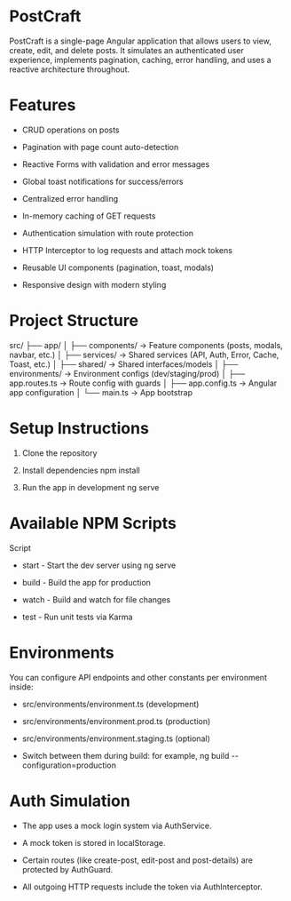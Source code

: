 # PostCraft

PostCraft is a single-page Angular application that allows users to view, create, edit, and delete posts. It simulates an authenticated user experience, implements pagination, caching, error handling, and uses a reactive architecture throughout.

# Features

* CRUD operations on posts

* Pagination with page count auto-detection

* Reactive Forms with validation and error messages

* Global toast notifications for success/errors

* Centralized error handling

* In-memory caching of GET requests

* Authentication simulation with route protection

* HTTP Interceptor to log requests and attach mock tokens

* Reusable UI components (pagination, toast, modals)

* Responsive design with modern styling


# Project Structure
src/
├── app/
│   ├── components/          → Feature components (posts, modals, navbar, etc.)
│   ├── services/            → Shared services (API, Auth, Error, Cache, Toast, etc.)
│   ├── shared/              → Shared interfaces/models
│   ├── environments/        → Environment configs (dev/staging/prod)
│   ├── app.routes.ts        → Route config with guards
│   ├── app.config.ts        → Angular app configuration
│   └── main.ts              → App bootstrap   



# Setup Instructions

1. Clone the repository


2. Install dependencies 
   npm install


3. Run the app in development
   ng serve



# Available NPM Scripts

Script

* start - Start the dev server using ng serve

* build - Build the app for production

* watch - Build and watch for file changes

* test - Run unit tests via Karma



# Environments

You can configure API endpoints and other constants per environment inside:

* src/environments/environment.ts (development)

* src/environments/environment.prod.ts (production)

* src/environments/environment.staging.ts (optional)

* Switch between them during build:
 for example, ng build --configuration=production 


# Auth Simulation

* The app uses a mock login system via AuthService.

* A mock token is stored in localStorage.

* Certain routes (like create-post, edit-post and post-details) are protected by AuthGuard.

* All outgoing HTTP requests include the token via AuthInterceptor.
